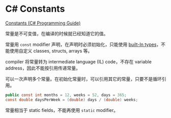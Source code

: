 # C# Constants

[Constants (C# Programming Guide)](https://docs.microsoft.com/en-us/dotnet/csharp/programming-guide/classes-and-structs/fields)

常量是不可变值，在编译的时候就已经知道它的值。

常量用 `const` modifier 声明，在声明时必须初始化，只能使用 [built-In types](https://docs.microsoft.com/en-us/dotnet/csharp/language-reference/keywords/built-in-types-table)，不能使用自定义 classes, structs, arrays 等。

compiler 将常量转为 intermediate language (IL) code，不存在  variable address，因此不能按引用传递常量。

可以一次声明多个常量。在初始化常量时，可以引用其它的常量，只要不是循环引用。

```cs
public const int months = 12, weeks = 52, days = 365;
const double daysPerWeek = (double) days / (double) weeks;
```

常量相当于 static fields，不能再使用 `static` modifier。
